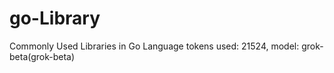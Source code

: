 # go-Library
Commonly Used Libraries in Go Language  tokens used: 21524, model: grok-beta(grok-beta)
